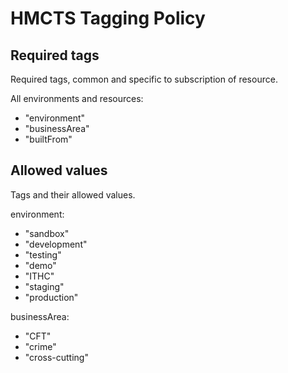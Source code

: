 # HMCTS Tagging Policy 

## Required tags
Required tags, common and specific to subscription of resource.

All environments and resources: 
 - "environment"
 - "businessArea"
 - "builtFrom"
     
## Allowed values
Tags and their allowed values.

environment:
 - "sandbox"
 - "development"
 - "testing"
 - "demo"
 - "ITHC"
 - "staging"
 - "production"
 
businessArea:
 - "CFT"
 - "crime"
 - "cross-cutting"
